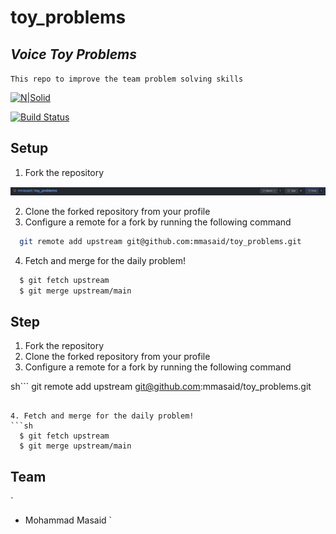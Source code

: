 # toy_problems

## _Voice Toy Problems_
`
  This repo to improve the team problem solving skills
`

[![N|Solid](https://cldup.com/dTxpPi9lDf.thumb.png)](https://nodesource.com/products/nsolid)

[![Build Status](https://travis-ci.org/joemccann/dillinger.svg?branch=master)](https://travis-ci.org/joemccann/dillinger)

## Setup
1. Fork the repository

![tutorial](assets/fork.png)

2. Clone the forked repository from your profile
3. Configure a remote for a fork by running the following command

```sh
  git remote add upstream git@github.com:mmasaid/toy_problems.git
```

4. Fetch and merge for the daily problem!

```sh
  $ git fetch upstream
  $ git merge upstream/main
```

## Step
1. Fork the repository
2. Clone the forked repository from your profile
3. Configure a remote for a fork by running the following command

sh```
  git remote add upstream git@github.com:mmasaid/toy_problems.git
```

4. Fetch and merge for the daily problem!
```sh
  $ git fetch upstream
  $ git merge upstream/main
```
## Team
`
- Mohammad Masaid
`

